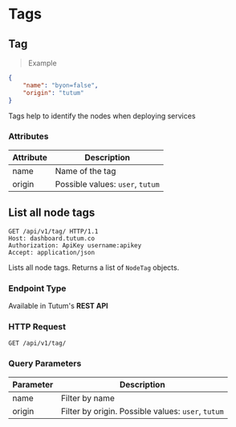 # Tags

## Tag

> Example

```json
{
    "name": "byon=false",
    "origin": "tutum"
}
```

Tags help to identify the nodes when deploying services

### Attributes

Attribute | Description
--------- | -----------
name | Name of the tag
origin | Possible values: `user`, `tutum`

## List all node tags

```http
GET /api/v1/tag/ HTTP/1.1
Host: dashboard.tutum.co
Authorization: ApiKey username:apikey
Accept: application/json
```

Lists all node tags. Returns a list of `NodeTag` objects.

### Endpoint Type

Available in Tutum's **REST API**

### HTTP Request

`GET /api/v1/tag/`

### Query Parameters

Parameter | Description
--------- | -----------
name | Filter by name
origin | Filter by origin. Possible values: `user`, `tutum`
